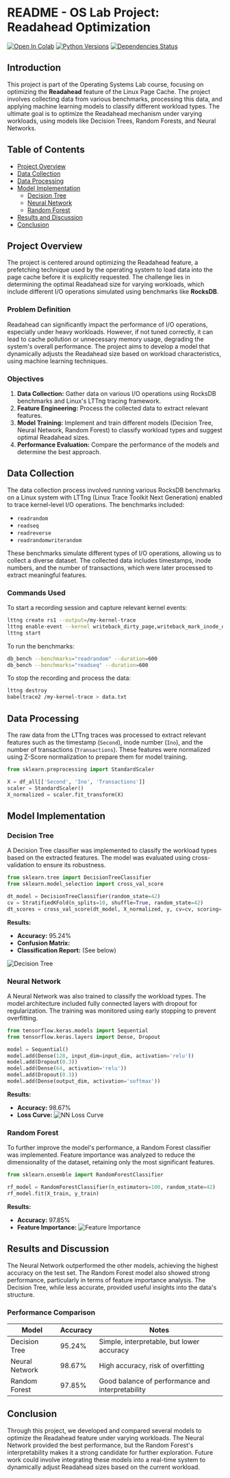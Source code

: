 # README - OS Lab Project: Readahead Optimization

[![Open In Colab](https://colab.research.google.com/assets/colab-badge.svg)](https://colab.research.google.com/drive/1Mfqw14bvlVBR-PubdpuC32GQ8yDYIFFg?usp=sharing)
[![Python Versions](https://img.shields.io/badge/Python-3.6%20%7C%203.7%20%7C%203.8-blue)](https://www.python.org/downloads/)
[![Dependencies Status](https://img.shields.io/badge/Dependencies-up%20to%20date-brightgreen)](https://github.com/username/repository/blob/main/requirements.txt)

## Introduction

This project is part of the Operating Systems Lab course, focusing on optimizing the **Readahead** feature of the Linux Page Cache. The project involves collecting data from various benchmarks, processing this data, and applying machine learning models to classify different workload types. The ultimate goal is to optimize the Readahead mechanism under varying workloads, using models like Decision Trees, Random Forests, and Neural Networks.

## Table of Contents

- [Project Overview](#project-overview)
- [Data Collection](#data-collection)
- [Data Processing](#data-processing)
- [Model Implementation](#model-implementation)
  - [Decision Tree](#decision-tree)
  - [Neural Network](#neural-network)
  - [Random Forest](#random-forest)
- [Results and Discussion](#results-and-discussion)
- [Conclusion](#conclusion)

## Project Overview

The project is centered around optimizing the Readahead feature, a prefetching technique used by the operating system to load data into the page cache before it is explicitly requested. The challenge lies in determining the optimal Readahead size for varying workloads, which include different I/O operations simulated using benchmarks like **RocksDB**.

### Problem Definition

Readahead can significantly impact the performance of I/O operations, especially under heavy workloads. However, if not tuned correctly, it can lead to cache pollution or unnecessary memory usage, degrading the system's overall performance. The project aims to develop a model that dynamically adjusts the Readahead size based on workload characteristics, using machine learning techniques.

### Objectives

1. **Data Collection:** Gather data on various I/O operations using RocksDB benchmarks and Linux's LTTng tracing framework.
2. **Feature Engineering:** Process the collected data to extract relevant features.
3. **Model Training:** Implement and train different models (Decision Tree, Neural Network, Random Forest) to classify workload types and suggest optimal Readahead sizes.
4. **Performance Evaluation:** Compare the performance of the models and determine the best approach.

## Data Collection

The data collection process involved running various RocksDB benchmarks on a Linux system with LTTng (Linux Trace Toolkit Next Generation) enabled to trace kernel-level I/O operations. The benchmarks included:

- `readrandom`
- `readseq`
- `readreverse`
- `readrandomwriterandom`

These benchmarks simulate different types of I/O operations, allowing us to collect a diverse dataset. The collected data includes timestamps, inode numbers, and the number of transactions, which were later processed to extract meaningful features.

### Commands Used

To start a recording session and capture relevant kernel events:
```bash
lttng create rs1 --output=/my-kernel-trace
lttng enable-event --kernel writeback_dirty_page,writeback_mark_inode_dirty
lttng start
```

To run the benchmarks:
```bash
db_bench --benchmarks="readrandom" --duration=600
db_bench --benchmarks="readseq" --duration=600
```

To stop the recording and process the data:
```bash
lttng destroy
babeltrace2 /my-kernel-trace > data.txt
```

## Data Processing

The raw data from the LTTng traces was processed to extract relevant features such as the timestamp (`Second`), inode number (`Ino`), and the number of transactions (`Transactions`). These features were normalized using Z-Score normalization to prepare them for model training.

```python
from sklearn.preprocessing import StandardScaler

X = df_all[['Second', 'Ino', 'Transactions']]
scaler = StandardScaler()
X_normalized = scaler.fit_transform(X)
```

## Model Implementation

### Decision Tree

A Decision Tree classifier was implemented to classify the workload types based on the extracted features. The model was evaluated using cross-validation to ensure its robustness.

```python
from sklearn.tree import DecisionTreeClassifier
from sklearn.model_selection import cross_val_score

dt_model = DecisionTreeClassifier(random_state=42)
cv = StratifiedKFold(n_splits=10, shuffle=True, random_state=42)
dt_scores = cross_val_score(dt_model, X_normalized, y, cv=cv, scoring='accuracy')
```

**Results:**
- **Accuracy:** 95.24%
- **Confusion Matrix:** 
- **Classification Report:** (See below)

![Decision Tree](images/decision_tree.png)

### Neural Network

A Neural Network was also trained to classify the workload types. The model architecture included fully connected layers with dropout for regularization. The training was monitored using early stopping to prevent overfitting.

```python
from tensorflow.keras.models import Sequential
from tensorflow.keras.layers import Dense, Dropout

model = Sequential()
model.add(Dense(128, input_dim=input_dim, activation='relu'))
model.add(Dropout(0.3))
model.add(Dense(64, activation='relu'))
model.add(Dropout(0.3))
model.add(Dense(output_dim, activation='softmax'))
```

**Results:**
- **Accuracy:** 98.67%
- **Loss Curve:**
![NN Loss Curve](images/nn_loss.png)

### Random Forest

To further improve the model's performance, a Random Forest classifier was implemented. Feature importance was analyzed to reduce the dimensionality of the dataset, retaining only the most significant features.

```python
from sklearn.ensemble import RandomForestClassifier

rf_model = RandomForestClassifier(n_estimators=100, random_state=42)
rf_model.fit(X_train, y_train)
```

**Results:**
- **Accuracy:** 97.85%
- **Feature Importance:**
![Feature Importance](images/feature_importance.png)

## Results and Discussion

The Neural Network outperformed the other models, achieving the highest accuracy on the test set. The Random Forest model also showed strong performance, particularly in terms of feature importance analysis. The Decision Tree, while less accurate, provided useful insights into the data's structure.

### Performance Comparison
| Model            | Accuracy  | Notes                                       |
|------------------|-----------|---------------------------------------------|
| Decision Tree    | 95.24%    | Simple, interpretable, but lower accuracy   |
| Neural Network   | 98.67%    | High accuracy, risk of overfitting          |
| Random Forest    | 97.85%    | Good balance of performance and interpretability |

## Conclusion

Through this project, we developed and compared several models to optimize the Readahead feature under varying workloads. The Neural Network provided the best performance, but the Random Forest's interpretability makes it a strong candidate for further exploration. Future work could involve integrating these models into a real-time system to dynamically adjust Readahead sizes based on the current workload.

